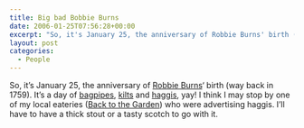```yaml
---
title: Big bad Bobbie Burns
date: 2006-01-25T07:56:28+00:00
excerpt: "So, it's January 25, the anniversary of Robbie Burns' birth (way back in 1759). It's a day of bagpipes, kilts and"
layout: post
categories:
  - People
---
```

So, it&#8217;s January 25, the anniversary of [Robbie Burns](http://www.rabbie-burns.com/the_man/index.cfm.html)&#8216; birth (way back in 1759). It&#8217;s a day of [bagpipes](http://www.bagpiper.com/), [kilts](http://www.kiltmen.com/) and [haggis](http://www.scottishhaggis.co.uk/), yay! I think I may stop by one of my local eateries ([Back to the Garden](http://backtothegarden.foodpages.ca/)) who were advertising haggis. I&#8217;ll have to have a thick stout or a tasty scotch to go with it.